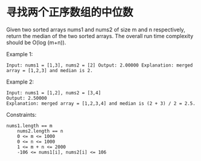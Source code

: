 # 寻找两个正序数组的中位数
Given two sorted arrays nums1 and nums2 of size m and n respectively, return the median of the two sorted arrays.
The overall run time complexity should be O(log (m+n)).

Example 1:

`
Input: nums1 = [1,3], nums2 = [2]
Output: 2.00000
Explanation: merged array = [1,2,3] and median is 2.
`

Example 2:

```
Input: nums1 = [1,2], nums2 = [3,4]
Output: 2.50000
Explanation: merged array = [1,2,3,4] and median is (2 + 3) / 2 = 2.5.
```

Constraints:

```
nums1.length == m
    nums2.length == n
    0 <= m <= 1000
    0 <= n <= 1000
    1 <= m + n <= 2000
    -106 <= nums1[i], nums2[i] <= 106
```
